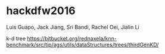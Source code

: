 # hackdfw2016
Luis Guapo, Jack Jiang, Sri Bandi, Rachel Oei, Jialin Li


k-d tree
https://bitbucket.org/rednaxela/knn-benchmark/src/tip/ags/utils/dataStructures/trees/thirdGenKD/
